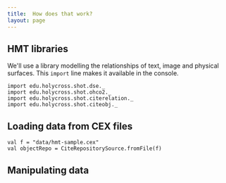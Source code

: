 ```yaml
---
title:  How does that work?
layout: page
---
```


## HMT libraries

We'll use a library modelling the relationships of text, image and physical surfaces.  This `import` line makes it available in the console.

```tut:silent
import edu.holycross.shot.dse._
import edu.holycross.shot.ohco2._
import edu.holycross.shot.citerelation._
import edu.holycross.shot.citeobj._
```


## Loading data from CEX files


```tut
val f = "data/hmt-sample.cex"
val objectRepo = CiteRepositorySource.fromFile(f)
```

## Manipulating data
